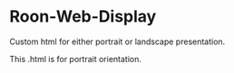 # Roon-Web-Display
Custom html for either portrait or landscape presentation.

This .html is for portrait orientation.
